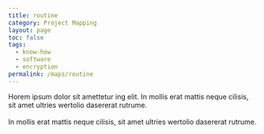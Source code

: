 ```yaml
---
title: routine
category: Project Mapping
layout: page
toc: false
tags:
  - know-how
  - software
  - encryption
permalink: /maps/routine
---
```


Horem ipsum dolor sit amettetur ing elit. 
							In mollis erat mattis neque cilisis, sit amet ultries wertolio dasererat rutrume.<br><br>
							In mollis erat mattis neque cilisis, sit amet ultries wertolio dasererat rutrume.